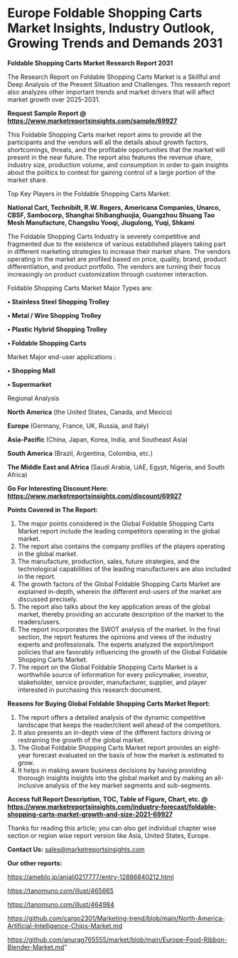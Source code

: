 # Europe Foldable Shopping Carts Market Insights, Industry Outlook, Growing Trends and Demands 2031

<strong>Foldable Shopping Carts Market Research Report 2031</strong>

The Research Report on Foldable Shopping Carts Market is a Skillful and Deep Analysis of the Present Situation and Challenges. This research report also analyzes other important trends and market drivers that will affect market growth over 2025-2031.

<strong>Request Sample Report @ <a href=https://www.marketreportsinsights.com/sample/69927>https://www.marketreportsinsights.com/sample/69927</a></strong>

This Foldable Shopping Carts market report aims to provide all the participants and the vendors will all the details about growth factors, shortcomings, threats, and the profitable opportunities that the market will present in the near future. The report also features the revenue share, industry size, production volume, and consumption in order to gain insights about the politics to contest for gaining control of a large portion of the market share.

Top Key Players in the Foldable Shopping Carts Market:

<strong>National Cart, Technibilt, R.W. Rogers, Americana Companies, Unarco, CBSF, Sambocorp, Shanghai Shibanghuojia, Guangzhou Shuang Tao Mesh Manufacture, Changshu Yooqi, Jiugulong, Yuqi, Shkami</strong>

The Foldable Shopping Carts Industry is severely competitive and fragmented due to the existence of various established players taking part in different marketing strategies to increase their market share. The vendors operating in the market are profiled based on price, quality, brand, product differentiation, and product portfolio. The vendors are turning their focus increasingly on product customization through customer interaction.

Foldable Shopping Carts Market Major Types are:

<strong>• Stainless Steel Shopping Trolley

• Metal / Wire Shopping Trolley

• Plastic Hybrid Shopping Trolley

• Foldable Shopping Carts</strong>

Market Major end-user applications :

<strong>• Shopping Mall

• Supermarket</strong>

Regional Analysis

</u><strong><b>North America</b></strong> (the United States, Canada, and Mexico)

<strong><b>Europe </b></strong>(Germany, France, UK, Russia, and Italy)

<strong><b>Asia-Pacific</b></strong> (China, Japan, Korea, India, and Southeast Asia)

<strong><b>South America</b></strong> (Brazil, Argentina, Colombia, etc.)

<strong><b>The Middle East and Africa</b></strong> (Saudi Arabia, UAE, Egypt, Nigeria, and South Africa)

<strong>Go For Interesting Discount Here: <a href=https://www.marketreportsinsights.com/discount/69927>https://www.marketreportsinsights.com/discount/69927</a></strong>

<strong>Points Covered in The Report:</strong>
<ol>
  <li>The major points considered in the Global Foldable Shopping Carts Market report include the leading competitors operating in the global market.</li>
  <li>The report also contains the company profiles of the players operating in the global market.</li>
  <li>The manufacture, production, sales, future strategies, and the technological capabilities of the leading manufacturers are also included in the report.</li>
  <li>The growth factors of the Global Foldable Shopping Carts Market are explained in-depth, wherein the different end-users of the market are discussed precisely.</li>
  <li>The report also talks about the key application areas of the global market, thereby providing an accurate description of the market to the readers/users.</li>
  <li>The report incorporates the SWOT analysis of the market. In the final section, the report features the opinions and views of the industry experts and professionals. The experts analyzed the export/import policies that are favorably influencing the growth of the Global Foldable Shopping Carts Market.</li>
  <li>The report on the Global Foldable Shopping Carts Market is a worthwhile source of information for every policymaker, investor, stakeholder, service provider, manufacturer, supplier, and player interested in purchasing this research document.</li>
</ol>
<strong>Reasons for Buying Global Foldable Shopping Carts Market Report:</strong>

<ol>
  <li>The report offers a detailed analysis of the dynamic competitive landscape that keeps the reader/client well ahead of the competitors.</li>
  <li>It also presents an in-depth view of the different factors driving or restraining the growth of the global market.</li>
  <li>The Global Foldable Shopping Carts Market report provides an eight-year forecast evaluated on the basis of how the market is estimated to grow.</li>
  <li>It helps in making aware business decisions by having providing thorough insights insights into the global market and by making an all-inclusive analysis of the key market segments and sub-segments.</li>
</ol>
<strong>Access full Report Description, TOC, Table of Figure, Chart, etc. @ <a href=https://www.marketreportsinsights.com/industry-forecast/foldable-shopping-carts-market-growth-and-size-2021-69927>https://www.marketreportsinsights.com/industry-forecast/foldable-shopping-carts-market-growth-and-size-2021-69927</a></strong>


Thanks for reading this article; you can also get individual chapter wise section or region wise report version like Asia, United States, Europe.

<strong>Contact Us:</strong>
sales@marketreportsinsights.com

<strong>Our other reports:</strong>

<a href=https://ameblo.jp/anjali0217777/entry-12886840212.html>https://ameblo.jp/anjali0217777/entry-12886840212.html</a>

<a href=https://tanomuno.com/illust/465665>https://tanomuno.com/illust/465665</a>

<a href=https://tanomuno.com/illust/464984>https://tanomuno.com/illust/464984</a>

<a href=https://github.com/cargo2301/Marketing-trend/blob/main/North-America-Artificial-Intelligence-Chips-Market.md>https://github.com/cargo2301/Marketing-trend/blob/main/North-America-Artificial-Intelligence-Chips-Market.md</a>

<a href=https://github.com/anurag765555/market/blob/main/Europe-Food-Ribbon-Blender-Market.md>https://github.com/anurag765555/market/blob/main/Europe-Food-Ribbon-Blender-Market.md</a>"

